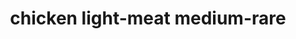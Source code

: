 ---
layout: guide
path: chicken-light-meat-medium-rare
title: chicken light-meat medium-rare
type: chicken
food: light-meat
doneness: medium-rare
temp_c: 65
temp_f: 149
minimum: 0.9
best: 1
maximum: 2
---